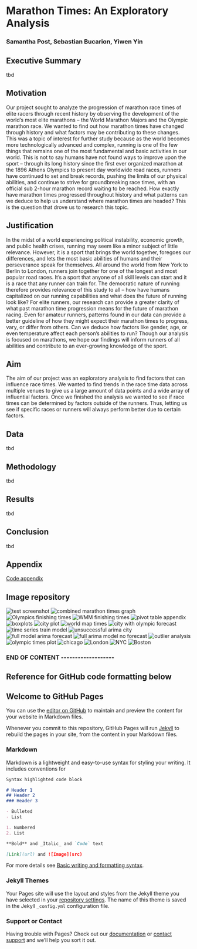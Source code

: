 # Marathon Times: An Exploratory Analysis
### Samantha Post, Sebastian Bucarion, Yiwen Yin

## Executive Summary
tbd

## Motivation
Our project sought to analyze the progression of marathon race times of elite racers through recent history by observing the development of the world’s most elite marathons – the World Marathon Majors and the Olympic marathon race. We wanted to find out how marathon times have changed through history and what factors may be contributing to these changes. This was a topic of interest for further study because as the world becomes more technologically advanced and complex, running is one of the few things that remains one of the most fundamental and basic activities in our world. This is not to say humans have not found ways to improve upon the sport – through its long history since the first ever organized marathon at the 1896 Athens Olympics to present day worldwide road races, runners have continued to set and break records, pushing the limits of our physical abilities, and continue to strive for groundbreaking race times, with an official sub 2-hour marathon record waiting to be reached. How exactly have marathon times progressed throughout history and what patterns can we deduce to help us understand where marathon times are headed? This is the question that drove us to research this topic. 

## Justification
In the midst of a world experiencing political instability, economic growth, and public health crises, running may seem like a minor subject of little relevance. However, it is a sport that brings the world together, foregoes our differences, and lets the most basic abilities of humans and their perseverance speak for themselves. All around the world from New York to Berlin to London, runners join together for one of the longest and most popular road races. It’s a sport that anyone of all skill levels can start and it is a race that any runner can train for. The democratic nature of running therefore provides relevance of this study to all – how have humans capitalized on our running capabilities and what does the future of running look like? For elite runners, our research can provide a greater clarity of what past marathon time progression means for the future of marathon racing. Even for amateur runners, patterns found in our data can provide a better guideline of how they might expect their marathon times to progress, vary, or differ from others. Can we deduce how factors like gender, age, or even temperature affect each person’s abilities to run? Though our analysis is focused on marathons, we hope our findings will inform runners of all abilities and contribute to an ever-growing knowledge of the sport. 

## Aim
The aim of our project was an exploratory analysis to find factors that can influence race times. We wanted to find trends in the race time data across multiple venues to give us a large amount of data points and a wide array of influential factors. Once we finished the analysis we wanted to see if race times can be determined by factors outside of the runners. Thus, letting us see if specific races or runners will always perform better due to certain factors.

## Data
tbd

## Methodology
tbd

## Results
tbd

## Conclusion
tbd

## Appendix

[Code appendix](https://github.com/yiwenyin/assets/blob/main/DS105%20code%20appendix.pdf) 

## Image repository

![test screenshot](https://github.com/yiwenyin/assets/blob/main/Screen%20Shot%202022-01-13%20at%202.32.16%20PM.png)
![combined marathon times graph](https://github.com/yiwenyin/assets/blob/main/Screen%20Shot%202022-01-13%20at%207.36.27%20PM.png)
![Olympics finishing times](https://github.com/yiwenyin/assets/blob/main/ds1.png)
![WMM finishing times](https://github.com/yiwenyin/assets/blob/main/ds2.png)
![pivot table appendix](https://github.com/yiwenyin/assets/blob/main/ds5.png)
![boxplots](https://github.com/yiwenyin/assets/blob/main/ds6.png)
![city plot](https://github.com/yiwenyin/assets/blob/main/ds7.png)
![world map times](https://github.com/yiwenyin/assets/blob/main/ds8.png)
![city with olympic forecast](https://github.com/yiwenyin/assets/blob/main/ds9.png)
![time series train model](https://github.com/yiwenyin/assets/blob/main/ds10.png)
![unsuccessful arima city](https://github.com/yiwenyin/assets/blob/main/ds11.png)
![full model arima forecast](https://github.com/yiwenyin/assets/blob/main/ds12.png)
![full arima model no forecast](https://github.com/yiwenyin/assets/blob/main/ds13.png)
![outlier analysis](https://github.com/yiwenyin/assets/blob/main/ds14.png)
![olympic times plot](https://github.com/yiwenyin/assets/blob/main/ds15.png)
![chicago](https://github.com/yiwenyin/assets/blob/main/ds16.png)
![London](https://github.com/yiwenyin/assets/blob/main/ds17.png)
![NYC](https://github.com/yiwenyin/assets/blob/main/ds18.png)
![Boston](https://github.com/yiwenyin/assets/blob/main/ds19.png)


### END OF CONTENT -------------------
## Reference for GitHub code formatting below

## Welcome to GitHub Pages

You can use the [editor on GitHub](https://github.com/yiwenyin/Marathon-Project/edit/gh-pages/index.md) to maintain and preview the content for your website in Markdown files.

Whenever you commit to this repository, GitHub Pages will run [Jekyll](https://jekyllrb.com/) to rebuild the pages in your site, from the content in your Markdown files.

### Markdown

Markdown is a lightweight and easy-to-use syntax for styling your writing. It includes conventions for

```markdown
Syntax highlighted code block

# Header 1
## Header 2
### Header 3

- Bulleted
- List

1. Numbered
2. List

**Bold** and _Italic_ and `Code` text

[Link](url) and ![Image](src)
```

For more details see [Basic writing and formatting syntax](https://docs.github.com/en/github/writing-on-github/getting-started-with-writing-and-formatting-on-github/basic-writing-and-formatting-syntax).

### Jekyll Themes

Your Pages site will use the layout and styles from the Jekyll theme you have selected in your [repository settings](https://github.com/yiwenyin/Marathon-Project/settings/pages). The name of this theme is saved in the Jekyll `_config.yml` configuration file.

### Support or Contact

Having trouble with Pages? Check out our [documentation](https://docs.github.com/categories/github-pages-basics/) or [contact support](https://support.github.com/contact) and we’ll help you sort it out.
